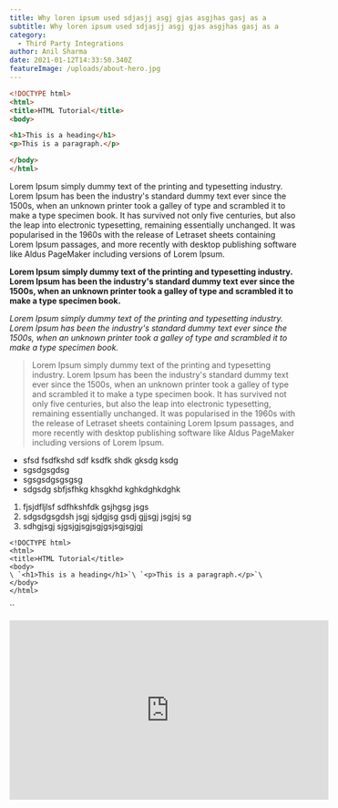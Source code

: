 ```yaml
---
title: Why loren ipsum used sdjasjj asgj gjas asgjhas gasj as a
subtitle: Why loren ipsum used sdjasjj asgj gjas asgjhas gasj as a
category:
  - Third Party Integrations
author: Anil Sharma
date: 2021-01-12T14:33:50.340Z
featureImage: /uploads/about-hero.jpg
---
```

```html
<!DOCTYPE html>
<html>
<title>HTML Tutorial</title>
<body>

<h1>This is a heading</h1>
<p>This is a paragraph.</p>

</body>
</html>
```

Lorem Ipsum simply dummy text of the printing and typesetting industry. Lorem Ipsum has been the industry's standard dummy text ever since the 1500s, when an unknown printer took a galley of type and scrambled it to make a type specimen book. It has survived not only five centuries, but also the leap into electronic typesetting, remaining essentially unchanged. It was popularised in the 1960s with the release of Letraset sheets containing Lorem Ipsum passages, and more recently with desktop publishing software like Aldus PageMaker including versions of Lorem Ipsum.

**Lorem Ipsum simply dummy text of the printing and typesetting industry. Lorem Ipsum has been the industry's standard dummy text ever since the 1500s, when an unknown printer took a galley of type and scrambled it to make a type specimen book.** 

*Lorem Ipsum simply dummy text of the printing and typesetting industry. Lorem Ipsum has been the industry's standard dummy text ever since the 1500s, when an unknown printer took a galley of type and scrambled it to make a type specimen book.* 

> Lorem Ipsum simply dummy text of the printing and typesetting industry. Lorem Ipsum has been the industry's standard dummy text ever since the 1500s, when an unknown printer took a galley of type and scrambled it to make a type specimen book. It has survived not only five centuries, but also the leap into electronic typesetting, remaining essentially unchanged. It was popularised in the 1960s with the release of Letraset sheets containing Lorem Ipsum passages, and more recently with desktop publishing software like Aldus PageMaker including versions of Lorem Ipsum.

* sfsd fsdfkshd sdf ksdfk shdk gksdg ksdg
* sgsdgsgdsg
* sgsgsdgsgsgsg
* sdgsdg sbfjsfhkg khsgkhd kghkdghkdghk

1. fjsjdfljlsf sdfhkshfdk gsjhgsg jsgs
2. sdgsdgsgdsh jsgj sjdgjsg gsdj gjjsgj jsgjsj sg
3. sdhgjsgj sjgsjgjsgjsgjgsjsgjsgjgj

`<!DOCTYPE html>`\
`<html>`\
`<title>HTML Tutorial</title>`\
`<body>`\
``\
`<h1>This is a heading</h1>`\
`<p>This is a paragraph.</p>`\``\
`</body>`\
`</html>`

``

<script src="https://gist.github.com/ascodelab/f5c8620b466bb8a777dc6b8f988eea05.js"></script>



<iframe width="560" height="315" src="https://www.youtube.com/embed/y-3qZyE-v-s" frameborder="0" allow="accelerometer; autoplay; clipboard-write; encrypted-media; gyroscope; picture-in-picture" allowfullscreen=""> </iframe>